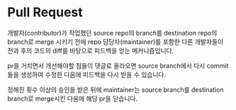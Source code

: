 # Pull Request

개발자(contributor)가 작업했던 source repo의 branch를 destination repo의 branch로 merge 시키기 전에 repo 담당자(maintainer)를 포함한 다른 개발자들이 전과 후의 코드의 diff를 바탕으로 피드백을 얻는 메커니즘입니다.

pr을 거치면서 개선해야할 점들이 댓글로 올라오면 source branch에서 다시 commit들을 생성하여 수정한 다음에 피드백을 다시 받을 수 있습니다.

정해진 횟수 이상의 승인을 받은 뒤에 maintainer는 source branch를 destination branch로 merge시킨 다음에 해당 pr을 닫습니다.
